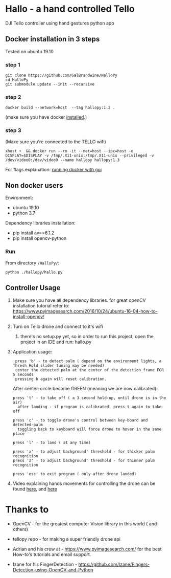# Hallo - a hand controlled Tello

DJI Tello controller using hand gestures python app

## Docker installation in 3 steps

Tested on ubuntu 19.10

### step 1

```shell script
git clone https://github.com/GalBrandwine/HalloPy
cd HalloPy
git submodule update --init --recursive
```

### step 2

```shell script
docker build --network=host  --tag hallopy:1.3 .
```

(make sure you have docker [installed](https://docs.docker.com/get-started/).)

### step 3

(Make sure you're connected to the TELLO wifi)

```shell script
xhost +  && docker run --rm -it --net=host --ipc=host -e DISPLAY=$DISPLAY -v /tmp/.X11-unix:/tmp/.X11-unix --privileged -v /dev/video0:/dev/video0 --name hallopy hallopy:1.3 
```

For flags explanation: [running docker with gui](https://marcosnietoblog.wordpress.com/2017/04/30/docker-image-with-opencv-with-x11-forwarding-for-gui/)

## Non docker users

Environment:

* ubuntu 19.10
* python 3.7

Dependency libraries installation:

* pip install av==6.1.2
* pip install opencv-python

### Run

From directory `/HalloPy/`:

```shell script
python ./hallopy/hallo.py
```

## Controller Usage

1. Make sure you have all dependency libraries.
  for great openCV installation tutorial refer to:
  <https://www.pyimagesearch.com/2016/10/24/ubuntu-16-04-how-to-install-opencv/>
2. Turn on Tello drone and connect to it's wifi
    1. there's no setup.py yet, so in order to run this project, open the project in an IDE and run: hallo.py
3. Application usage:

   ```
    press 'b' - to detect palm ( depend on the environment lights, a Thresh Hold slider tuning may be needed)
    center the detected palm at the center of the detection_frame FOR 5 seconds 
    pressing b again will reset calibration.
   ```

   After center-circle become GREEN (meaning we are now calibrated):

    ```
    press 't' - to take off ( a 3 second hold-up, until drone is in the air)
      after landing - if program is calibrated, press t again to take-off
      
    press 'c' - to toggle drone's control between key-board and detected-palm
      toggling back to keyboard will force drone to hover in the same place
      
    press 'l' - to land ( at any time)

    press 'x' - to adjust background' threshold - for thicker palm recognition
    press 'z' - to adjust background' threshold - for thinner palm recognition
  
    press 'esc' to exit program ( only after drone landed)
    ```

4. Video explaining hands movements for controlling the drone can be found [here](https://youtu.be/NSwKCzxFBv4), and [here](https://youtu.be/6THFNt_5LNg)

# Thanks to

* OpenCV - for the greatest computer Vision library in this world ( and others)

* tellopy repo - for making a super friendly drone api

* Adrian and his crew at - <https://www.pyimagesearch.com/> for the best How-to's tutorials
  and email support.
  
* Izane for his FingerDetection - <https://github.com/lzane/Fingers-Detection-using-OpenCV-and-Python>
